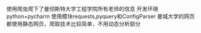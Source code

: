 使用爬虫爬下了曼彻斯特大学工程学院所有老师的信息
开发环境python+pycharm
使用模块requests,pyquery和ConfigParser
曼城大学的网页都使用静态网页，爬取技术比较简单，不用动态分析部分
